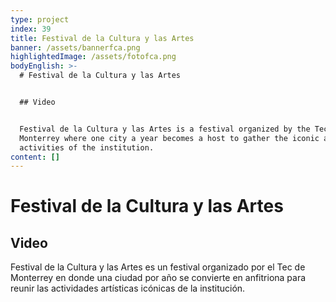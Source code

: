 ```yaml
---
type: project
index: 39
title: Festival de la Cultura y las Artes
banner: /assets/bannerfca.png
highlightedImage: /assets/fotofca.png
bodyEnglish: >-
  # Festival de la Cultura y las Artes


  ## Video


  Festival de la Cultura y las Artes is a festival organized by the Tec de
  Monterrey where one city a year becomes a host to gather the iconic artistic
  activities of the institution.
content: []
---
```

# Festival de la Cultura y las Artes

## Video

Festival de la Cultura y las Artes es un festival organizado por el Tec de Monterrey en donde una ciudad por año se convierte en anfitriona para reunir las actividades artísticas icónicas de la institución.
